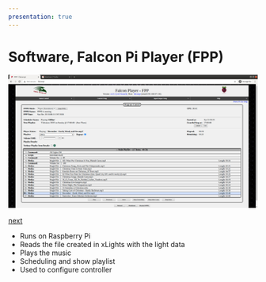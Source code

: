 ```yaml
---
presentation: true
---
```


# Software, Falcon Pi Player (FPP)

![Screenshot of Falcon Pi Player homepage](/images/20201220presentation/falconpi.jpg)

[next](/light-show-presentation/080-extender)

* Runs on Raspberry Pi
* Reads the file created in xLights with the light data
* Plays the music
* Scheduling and show playlist
* Used to configure controller
